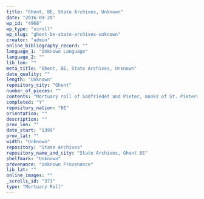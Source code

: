 ```yaml
---
title: "Ghent, BE, State Archives, Unknown"
date: "2016-09-28"
wp_id: "4968"
wp_type: "scroll"
wp_slug: "ghent-be-state-archives-unknown"
creator: "admin"
online_bibliography_record: ""
language_1: "Unknown Language"
language_2: ""
lib_lon: ""
meta_title: "Ghent, BE, State Archives, Unknown"
date_quality: ""
length: "Unknown"
repository_city: "Ghent"
number_of_pieces: ""
contents: "Mortuary roll of Godfriedet and Pieter, monks of St. Pieters of Gent."
completed: "Y"
repository_nation: "BE"
orientation: ""
description: ""
prov_lon: ""
date_start: "1399"
prov_lat: ""
width: "Unknown"
repository: "State Archives"
repository_name_and_city: "State Archives, Ghent BE"
shelfmark: "Unknown"
provenance: "Unknown Provenance"
lib_lat: ""
online_images: ""
_scrolls_id: "371"
type: "Mortuary Roll"
---
```



